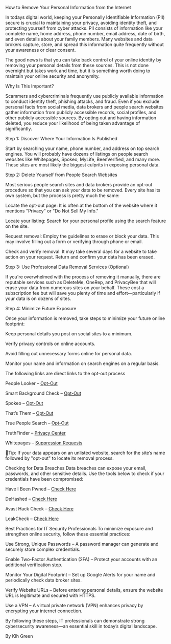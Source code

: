 How to Remove Your Personal Information from the Internet

In todays digital world, keeping your Personally Identifiable Information (PII) secure is crucial to maintaining your privacy, avoiding identity theft, and protecting yourself from cyber attacks. PII consists of information like your complete name, home address, phone number, email address, date of birth, and even details about your family members. Many websites and data brokers capture, store, and spread this information quite frequently without your awareness or clear consent.

The good news is that you can take back control of your online identity by removing your personal details from these sources. This is not done overnight but takes work and time, but it is something worth doing to maintain your online security and anonymity.

Why Is This Important?

Scammers and cybercriminals frequently use publicly available information to conduct identity theft, phishing attacks, and fraud. Even if you exclude personal facts from social media, data brokers and people search websites gather information from publicly accessible records, social profiles, and other publicly accessible sources. By opting out and having information deleted, you reduce your likelihood of being taken advantage of significantly.

Step 1: Discover Where Your Information Is Published

Start by searching your name, phone number, and address on top search engines. You will probably have dozens of listings on people search websites like Whitepages, Spokeo, MyLife, BeenVerified, and many more. These sites are most likely the biggest culprits in exposing personal data.

Step 2: Delete Yourself from People Search Websites

Most serious people search sites and data brokers provide an opt-out procedure so that you can ask your data to be removed. Every site has its own system, but the process is pretty much the same:

Locate the opt-out page: It is often at the bottom of the website where it mentions "Privacy" or "Do Not Sell My Info."

Locate your listing: Search for your personal profile using the search feature on the site.

Request removal: Employ the guidelines to erase or block your data. This may involve filling out a form or verifying through phone or email.

Check and verify removal: It may take several days for a website to take action on your request. Return and confirm your data has been erased.

Step 3: Use Professional Data Removal Services (Optional)

If you're overwhelmed with the process of removing it manually, there are reputable services such as DeleteMe, OneRep, and PrivacyBee that will erase your data from numerous sites on your behalf. These cost a subscription fee but will save you plenty of time and effort—particularly if your data is on dozens of sites.

Step 4: Minimize Future Exposure

Once your information is removed, take steps to minimize your future online footprint:

Keep personal details you post on social sites to a minimum.

Verify privacy controls on online accounts.

Avoid filling out unnecessary forms online for personal data.

Monitor your name and information on search engines on a regular basis.

The following links are direct links to the opt-out process




People Looker – [Opt-Out](https://www.peoplelooker.com/svc/optout/search/optouts)

Smart Background Check – [Opt-Out](https://www.smartbackgroundchecks.com/optout)

Spokeo – [Opt-Out](https://www.spokeo.com/optout)

That’s Them – [Opt-Out](https://thatsthem.com/optout)

True People Search – [Opt-Out](https://www.truepeoplesearch.com/removal)

TruthFinder – [Privacy Center](https://www.truthfinder.com/privacy-center/)

Whitepages – [Suppression Requests](https://www.whitepages.com/suppression-requests)

🔹Tip: If your data appears on an unlisted website, search for the site’s name followed by "opt-out" to locate its removal process.

Checking for Data Breaches
Data breaches can expose your email, passwords, and other sensitive details. Use the tools below to check if your credentials have been compromised:

Have I Been Pwned – [Check Here](https://haveibeenpwned.com/)

DeHashed – [Check Here](https://dehashed.com/)

Avast Hack Check – [Check Here](https://www.avast.com/hackcheck)

LeakCheck – [Check Here](https://leakcheck.io/)

Best Practices for IT Security Professionals
To minimize exposure and strengthen online security, follow these essential practices:

 Use Strong, Unique Passwords – A password manager can generate and securely store complex credentials.

 Enable Two-Factor Authentication (2FA) – Protect your accounts with an additional verification step.

 Monitor Your Digital Footprint – Set up Google Alerts for your name and periodically check data broker sites.

 Verify Website URLs – Before entering personal details, ensure the website URL is legitimate and secured with HTTPS.

 Use a VPN – A virtual private network (VPN) enhances privacy by encrypting your internet connection.

By following these steps, IT professionals can demonstrate strong cybersecurity awareness—an essential skill in today’s digital landscape.

By Kih Green 
